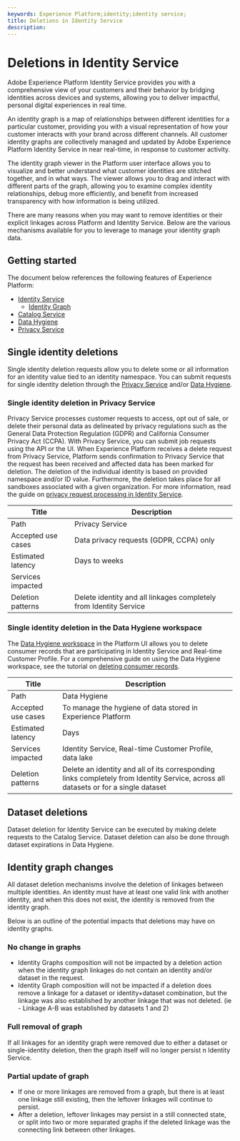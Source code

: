 ```yaml
---
keywords: Experience Platform;identity;identity service;
title: Deletions in Identity Service
description: 
---
```

# Deletions in Identity Service

Adobe Experience Platform Identity Service provides you with a comprehensive view of your customers and their behavior by bridging identities across devices and systems, allowing you to deliver impactful, personal digital experiences in real time.

An identity graph is a map of relationships between different identities for a particular customer, providing you with a visual representation of how your customer interacts with your brand across different channels. All customer identity graphs are collectively managed and updated by Adobe Experience Platform Identity Service in near real-time, in response to customer activity.

The identity graph viewer in the Platform user interface allows you to visualize and better understand what customer identities are stitched together, and in what ways. The viewer allows you to drag and interact with different parts of the graph, allowing you to examine complex identity relationships, debug more efficiently, and benefit from increased transparency with how information is being utilized.

There are many reasons when you may want to remove identities or their explicit linkages across Platform and Identity Service. Below are the various mechanisms available for you to leverage to manage your identity graph data.

## Getting started

The document below references the following features of Experience Platform:

* [Identity Service](home.md)
  * [Identity Graph](./ui/identity-graph-viewer.md)
* [Catalog Service](../catalog/home.md)
* [Data Hygiene](../hygiene/home.md)
* [Privacy Service](../privacy-service/home.md)

## Single identity deletions

Single identity deletion requests allow you to delete some or all information for an identity value tied to an identity namespace. You can submit requests for single identity deletion through the [Privacy Service](../privacy-service/home.md) and/or [Data Hygiene](../hygiene/home.md).

### Single identity deletion in Privacy Service 

Privacy Service processes customer requests to access, opt out of sale, or delete their personal data as delineated by privacy regulations such as the General Data Protection Regulation (GDPR) and California Consumer Privacy Act (CCPA). With Privacy Service, you can submit job requests using the API or the UI. When Experience Platform receives a delete request from Privacy Service, Platform sends confirmation to Privacy Service that the request has been received and affected data has been marked for deletion. The deletion of the individual identity is based on provided namespace and/or ID value. Furthermore, the deletion takes place for all sandboxes associated with a given organization. For more information, read the guide on [privacy request processing in Identity Service](privacy.md).

| Title | Description |
| --- | --- |
| Path | Privacy Service |
| Accepted use cases | Data privacy requests (GDPR, CCPA) only |
| Estimated latency | Days to weeks |
| Services impacted |
| Deletion patterns | Delete identity and all linkages completely from Identity Service | 

### Single identity deletion in the Data Hygiene workspace

The [Data Hygiene workspace](../hygiene/ui/overview.md) in the Platform UI allows you to delete consumer records that are participating in Identity Service and Real-time Customer Profile. For a comprehensive guide on using the Data Hygiene workspace, see the tutorial on [deleting consumer records](../hygiene/ui/delete-consumer.md).

| Title | Description |
| --- | --- |
| Path | Data Hygiene |
| Accepted use cases | To manage the hygiene of data stored in Experience Platform |
| Estimated latency | Days|
| Services impacted | Identity Service, Real-time Customer Profile, data lake |
| Deletion patterns | Delete an identity and all of its corresponding links completely from Identity Service, across all datasets or for a single dataset | 

## Dataset deletions 

Dataset deletion for Identity Service can be executed by making delete requests to the Catalog Service. Dataset deletion can also be done through dataset expirations in Data Hygiene.

## Identity graph changes

All dataset deletion mechanisms involve the deletion of linkages between multiple identities. An identity must have at least one valid link with another identity, and when this does not exist, the identity is removed from the identity graph.

Below is an outline of the potential impacts that deletions may have on identity graphs. 

### No change in graphs

* Identity Graphs composition will not be impacted by a deletion action when the identity graph linkages do not contain an identity and/or dataset in the request. 
* Identity Graph composition will not be impacted if a deletion does remove a linkage for a dataset or identity+dataset combination, but the linkage was also established by another linkage that was not deleted. (ie - Linkage A-B was established by datasets 1 and 2)

### Full removal of graph

If all linkages for an identity graph were removed due to either a dataset or single-identity deletion, then the graph itself will no longer persist n Identity Service. 

### Partial update of graph

* If one or more linkages are removed from a graph, but there is at least one linkage still existing, then the leftover linkages will continue to persist.
* After a deletion, leftover linkages may persist in a still connected state, or split into two or more separated graphs if the deleted linkage was the connecting link between other linkages. 
